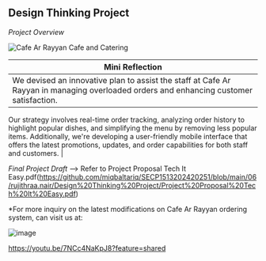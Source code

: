 ## Design Thinking Project

*Project Overview*

![Cafe Ar Rayyan Cafe and Catering](https://github.com/user-attachments/assets/216aeab0-a599-48ad-ad34-1a125759100f)

|                                                                      **Mini Reflection**                                                                       |
|----------------------------------------------------------------------------------------------------------------------------------------------------------------|
| We devised an innovative plan to assist the staff at Cafe Ar Rayyan in managing overloaded orders and enhancing customer satisfaction.
Our strategy involves real-time order tracking, analyzing order history to highlight popular dishes, and simplifying the menu by removing less popular items.
Additionally, we're developing a user-friendly mobile interface that offers the latest promotions, updates, and order capabilities for both staff and customers. | 

*Final Project Draft*
--> Refer to Project Proposal Tech It Easy.pdf(https://github.com/miqbaltariq/SECP1513202420251/blob/main/06/rujithraa.nair/Design%20Thinking%20Project/Project%20Proposal%20Tech%20It%20Easy.pdf)


*For more inquiry on the latest modifications on Cafe Ar Rayyan ordering system, can visit us at:

![image](https://github.com/user-attachments/assets/8df33a6a-0482-44de-929c-53b1d8a84523)

https://youtu.be/7NCc4NaKpJ8?feature=shared
